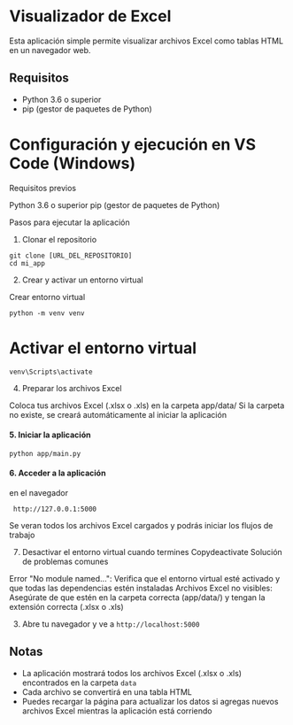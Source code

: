 # Visualizador de Excel

Esta aplicación simple permite visualizar archivos Excel como tablas HTML en un navegador web.

## Requisitos

- Python 3.6 o superior
- pip (gestor de paquetes de Python)


# Configuración y ejecución en VS Code (Windows)
Requisitos previos

Python 3.6 o superior
pip (gestor de paquetes de Python)

Pasos para ejecutar la aplicación
1. Clonar el repositorio

```
git clone [URL_DEL_REPOSITORIO]
cd mi_app
```
2. Crear y activar un entorno virtual

 Crear entorno virtual
```
python -m venv venv
```

# Activar el entorno virtual

```
venv\Scripts\activate
```

4. Preparar los archivos Excel

Coloca tus archivos Excel (.xlsx o .xls) en la carpeta app/data/
Si la carpeta no existe, se creará automáticamente al iniciar la aplicación


#### 5. Iniciar la aplicación
```
python app/main.py
```

#### 6. Acceder a la aplicación

en el navegador
```
 http://127.0.0.1:5000
```
Se veran todos los archivos Excel cargados y podrás iniciar los flujos de trabajo

7. Desactivar el entorno virtual cuando termines
Copydeactivate
Solución de problemas comunes

Error "No module named...": Verifica que el entorno virtual esté activado y que todas las dependencias estén instaladas
Archivos Excel no visibles: Asegúrate de que estén en la carpeta correcta (app/data/) y tengan la extensión correcta (.xlsx o .xls)

3. Abre tu navegador y ve a `http://localhost:5000`

## Notas

- La aplicación mostrará todos los archivos Excel (.xlsx o .xls) encontrados en la carpeta `data`
- Cada archivo se convertirá en una tabla HTML
- Puedes recargar la página para actualizar los datos si agregas nuevos archivos Excel mientras la aplicación está corriendo